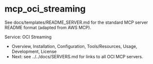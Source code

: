 # mcp_oci_streaming

See docs/templates/README_SERVER.md for the standard MCP server README format (adapted from AWS MCP).

Service: OCI Streaming

- Overview, Installation, Configuration, Tools/Resources, Usage, Development, License
- Next: see ../../docs/SERVERS.md for links to all OCI MCP servers.
